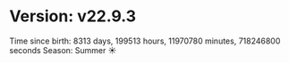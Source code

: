 # Version: v22.9.3
Time since birth: 8313 days, 199513 hours, 11970780 minutes, 718246800 seconds
Season: Summer ☀️
